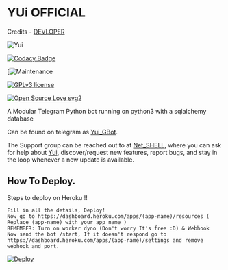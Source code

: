 # YUi OFFICIAL


Credits - [DEVLOPER](https://telegram.me/Net_SHELL)


![Yui](https://telegra.ph/file/fd91caf6f744344adec13.jpg)

[![Codacy Badge](https://app.codacy.com/project/badge/Grade/9b1165f6dc104c988126bdb92901979a)](https://www.codacy.com/gh/NetSHELL-Team/YUi_GBot_Global/dashboard?utm_source=github.com&amp;utm_medium=referral&amp;utm_content=NetSHELL-Team/YUi_GBot_Global&amp;utm_campaign=Badge_Grade)

[![Maintenance](https://img.shields.io/badge/Maintained%3F-yes-green.svg)

[![GPLv3 license](https://img.shields.io/badge/License-GPLv3-blue.svg)](https://perso.crans.org/besson/LICENSE.html)

[![Open Source Love svg2](https://badges.frapsoft.com/os/v2/open-source.svg?v=103)](https://github.com/ellerbrock/open-source-badges/)


A Modular Telegram Python bot running on python3 with a sqlalchemy database 

Can be found on telegram as [Yui_GBot](https://t.me/Yui_GBot).

The Support group can be reached out to at [Net_SHELL](https://t.me/Net_SHELL), where you can ask for help about [Yui](https://t.me/Yui_GBot), discover/request new features, report bugs, and stay in the loop whenever a new update is available. 

## How To Deploy.

<summary>Steps to deploy on Heroku !! </summary>

```
Fill in all the details, Deploy!
Now go to https://dashboard.heroku.com/apps/(app-name)/resources ( Replace (app-name) with your app name )
REMEMBER: Turn on worker dyno (Don't worry It's free :D) & Webhook
Now send the bot /start, If it doesn't respond go to https://dashboard.heroku.com/apps/(app-name)/settings and remove webhook and port.
```
[![Deploy](https://www.herokucdn.com/deploy/button.svg)](https://heroku.com/deploy?template=https://github.com/NetSHELL-Team/YUi_GBot_Global)



